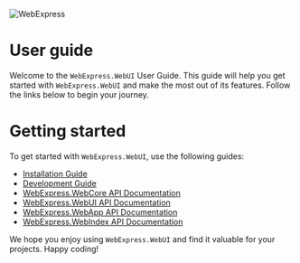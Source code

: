 ![WebExpress](https://raw.githubusercontent.com/ReneSchwarzer/WebExpress/main/assets/banner.png)

# User guide
Welcome to the `WebExpress.WebUI` User Guide. This guide will help you get started with `WebExpress.WebUI` and make the most out of its 
features. Follow the links below to begin your journey.

# Getting started
To get started with `WebExpress.WebUI`, use the following guides:

- [Installation Guide](https://github.com/ReneSchwarzer/WebExpress/blob/main/doc/installation_guide.md) 
- [Development Guide](https://github.com/ReneSchwarzer/WebExpress/blob/main/doc/development_guide.md)
- [WebExpress.WebCore API Documentation](https://reneschwarzer.github.io/WebExpress.WebCore/) 
- [WebExpress.WebUI API Documentation](https://reneschwarzer.github.io/WebExpress.WebUI/) 
- [WebExpress.WebApp API Documentation](https://reneschwarzer.github.io/WebExpress.WebApp/) 
- [WebExpress.WebIndex API Documentation](https://reneschwarzer.github.io/WebExpress.WebIndex/) 

We hope you enjoy using `WebExpress.WebUI` and find it valuable for your projects. Happy coding!

